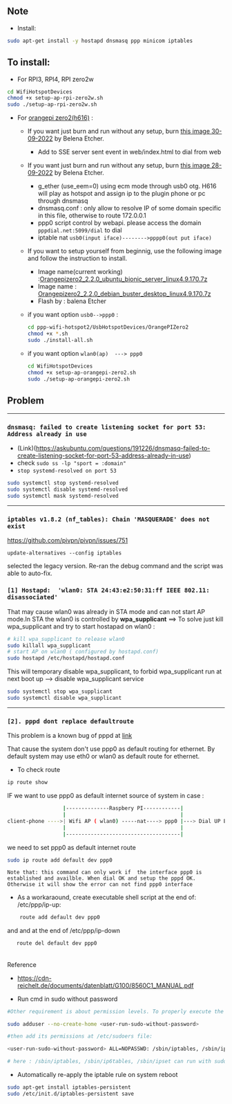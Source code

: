 





## Note
* Install:
```sh
sudo apt-get install -y hostapd dnsmasq ppp minicom iptables
```

## To install:

* For RPI3, RPI4, RPI zero2w
```sh
cd WifiHotspotDevices
chmod +x setup-ap-rpi-zero2w.sh
sudo ./setup-ap-rpi-zero2w.sh
```



* For [orangepi zero2(h616)](http://www.orangepi.org/html/hardWare/computerAndMicrocontrollers/service-and-support/Orange-Pi-Zero-2.html) : 
    * If you want just burn and run without any setup, burn [this image 30-09-2022](https://drive.google.com/file/d/19a28wsbkQL9mrA4Azxs6USlQh_GoAZs3/view?usp=sharing) by Belena Etcher.
        
        * Add to  SSE server sent event in web/index.html to dial from web  

    * If you want just burn and run without any setup, burn [this image 28-09-2022](https://drive.google.com/file/d/1yBDT1i4S36sehqRUnhSbW7uspNMZJCj8/view?usp=sharing) by Belena Etcher. 
        * g_ether (use_eem=0) using ecm mode through usb0 otg. H616 will play as hotspot and assign ip to the plugin phone or pc through dnsmasq
        * dnsmasq.conf : only allow to resolve IP of some domain specific in this file, otherwise to route 172.0.0.1
        * ppp0 script control by webapi. please access the domain `pppdial.net:5099/dial` to dial 
        * iptable nat `usb0(input iface)-------->pppp0(out put iface)`

    * If you want to setup yourself from beginnig, use the following image and follow the instruction to install.

        * Image name(current working) :[Orangepizero2_2.2.0_ubuntu_bionic_server_linux4.9.170.7z](https://drive.google.com/file/d/1FWcSAgclSTHlzJOidboPboCIzMTiKs9A/view?usp=sharing)
        * Image name :  [Orangepizero2_2.2.0_debian_buster_desktop_linux4.9.170.7z](https://drive.google.com/file/d/1aTNyzHfoh_EehlEc7t1IUmlwO9-1h4mH/view?usp=sharing)
        * Flash by : balena Etcher
    
    * if you want option `usb0-->ppp0` :
        ```sh
        cd ppp-wifi-hotspot2/UsbHotspotDevices/OrangePIZero2
        chmod +x *.sh
        sudo ./install-all.sh
        ```
    * if you want option `wlan0(ap)  ---> ppp0`

        ```sh
        cd WifiHotspotDevices
        chmod +x setup-ap-orangepi-zero2.sh
        sudo ./setup-ap-orangepi-zero2.sh
        ```



## Problem 
---
### `dnsmasq: failed to create listening socket for port 53: Address already in use`
* (Link)(https://askubuntu.com/questions/191226/dnsmasq-failed-to-create-listening-socket-for-port-53-address-already-in-use)
* check `sudo ss -lp "sport = :domain"`
* `stop systemd-resolved on port 53`

```sh
sudo systemctl stop systemd-resolved
sudo systemctl disable systemd-resolved
sudo systemctl mask systemd-resolved
```



---
### `iptables v1.8.2 (nf_tables): Chain 'MASQUERADE' does not exist`

https://github.com/pivpn/pivpn/issues/751

```
update-alternatives --config iptables
```
selected the legacy version. Re-ran the debug command and the script was able to auto-fix.



### `[1] Hostapd:  'wlan0: STA 24:43:e2:50:31:ff IEEE 802.11: disassociated'`

That may cause wlan0  was already in STA mode and can not start AP mode.In STA the wlan0 is controlled by **wpa_supplicant** ==> To solve just kill wpa_supplicant and try to start hostapad on wlan0 :
```sh
# kill wpa_supplicant to release wlan0
sudo killall wpa_supplicant
# start AP on wlan0 ( configured by hostapd.conf)
sudo hostapd /etc/hostapd/hostapd.conf

```

This will temporary disable wpa_supplicant, to forbid wpa_supplicant run at next boot up --> disable wpa_supplicant service

```sh
sudo systemctl stop wpa_supplicant
sudo systemctl disable wpa_supplicant
```
---

### `[2]. pppd dont replace defaultroute `

This problem is a known bug of pppd at [link](https://github.com/ppp-project/ppp/issues/115)

That cause the system don't use ppp0 as default routing for ethernet. By default system may use eth0 or wlan0 as default route for ethernet.

* To check route 
```sh
ip route show
```


IF we want to use ppp0 as default internet source of system in case :   
```sh
                  |--------------Raspbery PI------------|
                  |                                     | 
client-phone ---->| Wifi AP ( wlan0) -----nat----> ppp0 |---> Dial UP Ethernet
                  |                                     |
                  |-------------------------------------|
```

we need to set ppp0 as default internet route 
```sh
sudo ip route add default dev ppp0
```
`Note that: this command can only work if  the interface ppp0 is established and availble. When dial OK and setup the pppd OK. Otherwise it will show the error can not find ppp0 interface`

* As a workaraound, create executable shell script at the end of: /etc/ppp/ip-up:
```sh
    route add default dev ppp0
```
 and and at the end of /etc/ppp/ip-down 
```sh
   route del default dev ppp0
```




######
Reference
* https://cdn-reichelt.de/documents/datenblatt/G100/8560C1_MANUAL.pdf

* Run cmd in sudo without password
```sh
#Other requirement is about permission levels. To properly execute the provided methods the application that uses the module must have the proper sudo privileges. One way to do it could be by adding a custom user to the system:

sudo adduser --no-create-home <user-run-sudo-without-password>

#then add its permissions at /etc/sudoers file:

<user-run-sudo-without-password> ALL=NOPASSWD: /sbin/iptables, /sbin/ip6tables, /sbin/ipset

# here : /sbin/iptables, /sbin/ip6tables, /sbin/ipset can run with sudo without password
```

* Automatically re-apply the iptable rule on system reboot
 
```sh
sudo apt-get install iptables-persistent
sudo /etc/init.d/iptables-persistent save
```




